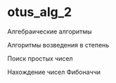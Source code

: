 # otus_alg_2
Алгебраические алгоритмы

Алгоритмы возведения в степень

Поиск простых чисел

Нахождение чисел Фибоначчи